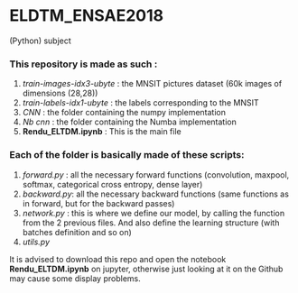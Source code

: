 # ELDTM_ENSAE2018
(Python) subject

### This repository is made as such :

  1. _train-images-idx3-ubyte_ : the MNSIT pictures dataset (60k images of dimensions (28,28)) 
  2. _train-labels-idx1-ubyte_ : the labels corresponding to the MNSIT 
  3. _CNN_ : the folder containing the numpy implementation 
  4. _Nb cnn_ : the folder containing the Numba implementation 
  5. **Rendu_ELTDM.ipynb** : This is the main file

### Each of the folder is basically made of these scripts:

  1. _forward.py_ : all the necessary forward functions (convolution, maxpool, softmax, categorical cross entropy, dense layer) 
  2. _backward.py_: all the necessary backward functions (same functions as in forward, but for the backward passes) 
  3. _network.py_ : this is where we define our model, by calling the function from the 2 previous files. And also define the learning structure (with batches definition and so on)
  4. _utils.py_
 
 
 It is advised to download this repo and open the notebook __Rendu_ELTDM.ipynb__ on jupyter, otherwise just looking at it on the Github may cause some display problems.
